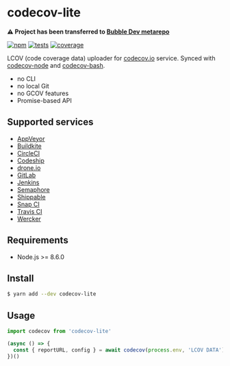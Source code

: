 # codecov-lite

**:warning: Project has been transferred to [Bubble Dev metarepo](https://github.com/bubble-dev/_/tree/master/packages/codecov-lite)**

[![npm](https://img.shields.io/npm/v/codecov-lite.svg?style=flat-square)](https://www.npmjs.com/package/codecov-lite)
[![tests](https://img.shields.io/travis/deepsweet/codecov-node-lite/master.svg?label=tests&style=flat-square)](https://travis-ci.org/deepsweet/codecov-node-lite)
[![coverage](https://img.shields.io/codecov/c/github/deepsweet/codecov-node-lite/master.svg?style=flat-square)](https://codecov.io/github/deepsweet/codecov-node-lite)

LCOV (code coverage data) uploader for [codecov.io](https://codecov.io/) service. Synced with [codecov-node](https://github.com/codecov/codecov-node) and [codecov-bash](https://github.com/codecov/codecov-bash).

* no CLI
* no local Git
* no GCOV features
* Promise-based API

## Supported services

* [AppVeyor](https://www.appveyor.com/)
* [Buildkite](https://buildkite.com/)
* [CircleCI](https://circleci.com/)
* [Codeship](https://codeship.com/)
* [drone.io](https://drone.io/)
* [GitLab](https://gitlab.com/)
* [Jenkins](https://jenkins.io/)
* [Semaphore](https://semaphoreci.com/)
* [Shippable](https://app.shippable.com/)
* [Snap CI](https://snap-ci.com/)
* [Travis CI](https://travis-ci.org/)
* [Wercker](http://wercker.com/)

## Requirements

* Node.js >= 8.6.0

## Install

```sh
$ yarn add --dev codecov-lite
```

## Usage

```js
import codecov from 'codecov-lite'

(async () => {
  const { reportURL, config } = await codecov(process.env, 'LCOV DATA')
})()
```
